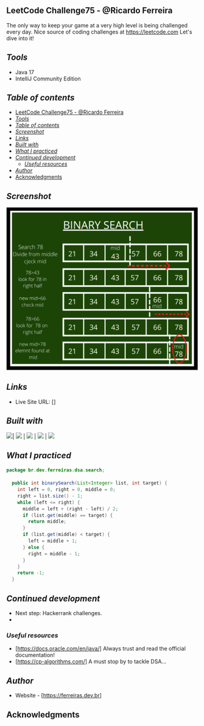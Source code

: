 ## LeetCode Challenge75 - @Ricardo Ferreira
The only way to keep your game at a very high level
is being challenged every day. Nice source of coding challenges at https://leetcode.com
Let's dive into it!
## _Tools_
- Java 17
- IntelliJ Community Edition

## _Table of contents_
- [LeetCode Challenge75 - @Ricardo Ferreira](#leetcode-challenge75---ricardo-ferreira)
- [_Tools_](#tools)
- [_Table of contents_](#table-of-contents)
- [_Screenshot_](#screenshot)
- [_Links_](#links)
- [_Built with_](#built-with)
- [_What I practiced_](#what-i-practiced)
- [_Continued development_](#continued-development)
  - [_Useful resources_](#useful-resources)
- [_Author_](#author)
- [Acknowledgments](#acknowledgments)


## _Screenshot_
[![](./binarySearch.png)]()
## _Links_
- Live Site URL: [] 
## _Built with_

 ![](https://ferreiras.dev.br/assets/images/icons/java-icon.svg)| ![](https://ferreiras.dev.br/assets/images/icons/git-scm-icon.svg) | ![](https://ferreiras.dev.br/assets/images/icons/icons8-intellij-idea.svg) | ![](https://ferreiras.dev.br/assets/images/icons/linux-original.svg) | ![](https://ferreiras.dev.br/assets/images/icons/icons8-visual-studio-code.svg)

 ## _What I practiced_
```java
package br.dev.ferreiras.dsa.search;

  public int binarySearch(List<Integer> list, int target) {
    int left = 0, right = 0, middle = 0;
    right = list.size() - 1;
    while (left <= right) {
      middle = left + (right - left) / 2;
      if (list.get(middle) == target) {
        return middle;
      }
      if (list.get(middle) < target) {
        left = middle + 1;
      } else {
        right = middle - 1;
      }
    }
    return -1;
  }

``` 

## _Continued development_
- Next step: Hackerrank challenges.
- 
### _Useful resources_
- [https://docs.oracle.com/en/java/] Always trust and read the official documentation!
- [https://cp-algorithms.com/]  A must stop by to tackle DSA...
## _Author_
- Website - [https://ferreiras.dev.br]  
## Acknowledgments

